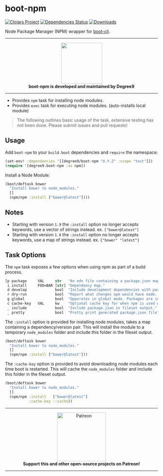 # boot-npm

[![Clojars Project](https://img.shields.io/clojars/v/degree9/boot-npm.svg)](https://clojars.org/degree9/boot-npm)
[![Dependencies Status](https://versions.deps.co/degree9/boot-npm/status.svg)](https://versions.deps.co/degree9/boot-npm)
[![Downloads](https://versions.deps.co/degree9/boot-npm/downloads.svg)](https://versions.deps.co/degree9/boot-npm)
<!--- [![CircleCI](https://circleci.com/gh/degree9/boot-npm.svg?style=svg)](https://circleci.com/gh/degree9/boot-npm) --->

Node Package Manager (NPM) wrapper for [boot-clj][1].

---

<p align="center">
  <a href="https://degree9.io" align="center">
    <img width="135" src="http://degree9.io/images/degree9.png">
  </a>
  <br>
  <b>boot-npm is developed and maintained by Degree9</b>
</p>

---

* Provides `npm` task for installing node modules.
* Provides `exec` task for executing node modules. (auto-installs local module)

> The following outlines basic usage of the task, extensive testing has not been done.
> Please submit issues and pull requests!

## Usage

Add `boot-npm` to your `build.boot` dependencies and `require` the namespace:

```clj
(set-env! :dependencies '[[degree9/boot-npm "X.Y.Z" :scope "test"]])
(require '[degree9.boot-npm :as npm])
```

Install a Node Module:

```clojure
(boot/deftask bower
  "Install bower to node_modules."
  []
  (npm/npm :install ["bower@latest"])))
```

## Notes

- Starting with version `1.9` the `:install` option no longer accepts keywords, use a vector of strings instead.
  ex. `["bower@latest"]`
- Starting with version `1.8` the `:install` option no longer accepts keywords, use a map of strings instead.
  ex. `{"bower" "latest"}`

## Task Options

The `npm` task exposes a few options when using npm as part of a build process.

```clojure
[p package     VAL     str   "An edn file containing a package.json map."
 i install     FOO=BAR [str] "Dependency map."
 d develop             bool  "Include development dependencies with packages."
 r dry-run             bool  "Report what changes npm would have made. (usefull with boot -vv)"
 g global              bool  "Opperates in global mode. Packages are installed to prefix."
 c cache-key   VAL     kw    "Optional cache key for when npm is used with multiple dependency sets."
 _ include             bool  "Include package.json in fileset output."
 _ pretty              bool  "Pretty print generated package.json file"]
```

The `:install` option is provided for installing node modules, takes a map containing a dependency/version pair. This will install the module to a temporary `node_modules` folder and include this folder in the fileset output.

```clojure
(boot/deftask bower
  "Install bower to node_modules."
  []
  (npm/npm :install ["bower@latest"]))
```

The `:cache-key` option is provided to avoid downloading node modules each time boot is restarted. This will cache the `node_modules` folder and include this folder in the fileset output.

```clojure
(boot/deftask bower
  "Install bower to node_modules."
  []
  (npm/npm :install   ["bower@latest"]
           :cache-key ::cache))
```

---

<p align="center">
  <a href="https://www.patreon.com/degree9" align="center">
    <img src="https://c5.patreon.com/external/logo/become_a_patron_button@2x.png" width="160" alt="Patreon">
  </a>
  <br>
  <b>Support this and other open-source projects on Patreon!</b>
</p>

---

[1]: https://github.com/boot-clj/boot
